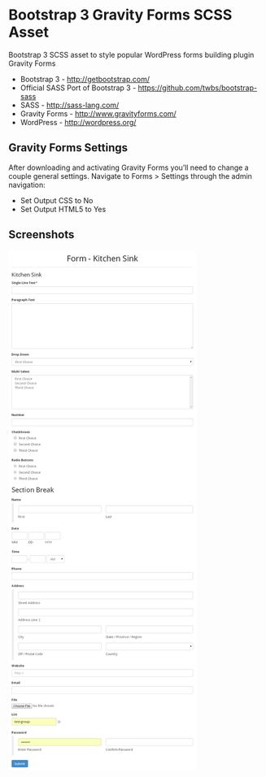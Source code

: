 # Bootstrap 3 Gravity Forms SCSS Asset

Bootstrap 3 SCSS asset to style popular WordPress forms building plugin Gravity Forms

* Bootstrap 3 - http://getbootstrap.com/
* Official SASS Port of Bootstrap 3 - https://github.com/twbs/bootstrap-sass
* SASS - http://sass-lang.com/
* Gravity Forms - http://www.gravityforms.com/
* WordPress - http://wordpress.org/

## Gravity Forms Settings

After downloading and activating Gravity Forms you’ll need to change a couple general settings. Navigate to Forms > Settings through the admin navigation:

* Set Output CSS to No
* Set Output HTML5 to Yes

## Screenshots

![Folkhack's Bootstrap3 Gravity Forms SCSS Kitchen-sink](/screenshots/kitchen_sink_1.png?raw=true "Folkhack's Bootstrap3 Gravity Forms SCSS Kitchen-sink")
